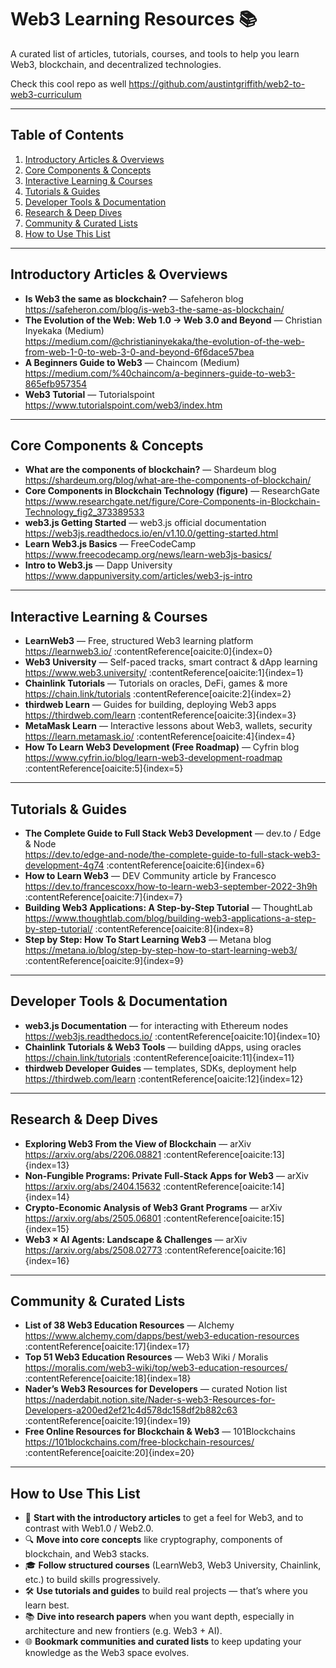 # Web3 Learning Resources 📚

A curated list of articles, tutorials, courses, and tools to help you learn Web3, blockchain, and decentralized technologies.

Check this cool repo as well https://github.com/austintgriffith/web2-to-web3-curriculum

---

## Table of Contents

1. [Introductory Articles & Overviews](#introductory-articles--overviews)  
2. [Core Components & Concepts](#core-components--concepts)  
3. [Interactive Learning & Courses](#interactive-learning--courses)  
4. [Tutorials & Guides](#tutorials--guides)  
5. [Developer Tools & Documentation](#developer-tools--documentation)  
6. [Research & Deep Dives](#research--deep-dives)  
7. [Community & Curated Lists](#community--curated-lists)  
8. [How to Use This List](#how-to-use-this-list)  

---

## Introductory Articles & Overviews

- **Is Web3 the same as blockchain?** — Safeheron blog  
  https://safeheron.com/blog/is-web3-the-same-as-blockchain/  
- **The Evolution of the Web: Web 1.0 → Web 3.0 and Beyond** — Christian Inyekaka (Medium)  
  https://medium.com/@christianinyekaka/the-evolution-of-the-web-from-web-1-0-to-web-3-0-and-beyond-6f6dace57bea  
- **A Beginners Guide to Web3** — Chaincom (Medium)  
  https://medium.com/%40chaincom/a-beginners-guide-to-web3-865efb957354  
- **Web3 Tutorial** — Tutorialspoint  
  https://www.tutorialspoint.com/web3/index.htm  

---

## Core Components & Concepts

- **What are the components of blockchain?** — Shardeum blog  
  https://shardeum.org/blog/what-are-the-components-of-blockchain/  
- **Core Components in Blockchain Technology (figure)** — ResearchGate  
  https://www.researchgate.net/figure/Core-Components-in-Blockchain-Technology_fig2_373389533  
- **web3.js Getting Started** — web3.js official documentation  
  https://web3js.readthedocs.io/en/v1.10.0/getting-started.html  
- **Learn Web3.js Basics** — FreeCodeCamp  
  https://www.freecodecamp.org/news/learn-web3js-basics/  
- **Intro to Web3.js** — Dapp University  
  https://www.dappuniversity.com/articles/web3-js-intro  

---

## Interactive Learning & Courses

- **LearnWeb3** — Free, structured Web3 learning platform  
  https://learnweb3.io/ :contentReference[oaicite:0]{index=0}  
- **Web3 University** — Self-paced tracks, smart contract & dApp learning  
  https://www.web3.university/ :contentReference[oaicite:1]{index=1}  
- **Chainlink Tutorials** — Tutorials on oracles, DeFi, games & more  
  https://chain.link/tutorials :contentReference[oaicite:2]{index=2}  
- **thirdweb Learn** — Guides for building, deploying Web3 apps  
  https://thirdweb.com/learn :contentReference[oaicite:3]{index=3}  
- **MetaMask Learn** — Interactive lessons about Web3, wallets, security  
  https://learn.metamask.io/ :contentReference[oaicite:4]{index=4}  
- **How To Learn Web3 Development (Free Roadmap)** — Cyfrin blog  
  https://www.cyfrin.io/blog/learn-web3-development-roadmap :contentReference[oaicite:5]{index=5}  

---

## Tutorials & Guides

- **The Complete Guide to Full Stack Web3 Development** — dev.to / Edge & Node  
  https://dev.to/edge-and-node/the-complete-guide-to-full-stack-web3-development-4g74 :contentReference[oaicite:6]{index=6}  
- **How to Learn Web3** — DEV Community article by Francesco  
  https://dev.to/francescoxx/how-to-learn-web3-september-2022-3h9h :contentReference[oaicite:7]{index=7}  
- **Building Web3 Applications: A Step-by-Step Tutorial** — ThoughtLab  
  https://www.thoughtlab.com/blog/building-web3-applications-a-step-by-step-tutorial/ :contentReference[oaicite:8]{index=8}  
- **Step by Step: How To Start Learning Web3** — Metana blog  
  https://metana.io/blog/step-by-step-how-to-start-learning-web3/ :contentReference[oaicite:9]{index=9}  

---

## Developer Tools & Documentation

- **web3.js Documentation** — for interacting with Ethereum nodes  
  https://web3js.readthedocs.io/ :contentReference[oaicite:10]{index=10}  
- **Chainlink Tutorials & Web3 Tools** — building dApps, using oracles  
  https://chain.link/tutorials :contentReference[oaicite:11]{index=11}  
- **thirdweb Developer Guides** — templates, SDKs, deployment help  
  https://thirdweb.com/learn :contentReference[oaicite:12]{index=12}  

---

## Research & Deep Dives

- **Exploring Web3 From the View of Blockchain** — arXiv  
  https://arxiv.org/abs/2206.08821 :contentReference[oaicite:13]{index=13}  
- **Non-Fungible Programs: Private Full-Stack Apps for Web3** — arXiv  
  https://arxiv.org/abs/2404.15632 :contentReference[oaicite:14]{index=14}  
- **Crypto-Economic Analysis of Web3 Grant Programs** — arXiv  
  https://arxiv.org/abs/2505.06801 :contentReference[oaicite:15]{index=15}  
- **Web3 × AI Agents: Landscape & Challenges** — arXiv  
  https://arxiv.org/abs/2508.02773 :contentReference[oaicite:16]{index=16}  

---

## Community & Curated Lists

- **List of 38 Web3 Education Resources** — Alchemy  
  https://www.alchemy.com/dapps/best/web3-education-resources :contentReference[oaicite:17]{index=17}  
- **Top 51 Web3 Education Resources** — Web3 Wiki / Moralis  
  https://moralis.com/web3-wiki/top/web3-education-resources/ :contentReference[oaicite:18]{index=18}  
- **Nader’s Web3 Resources for Developers** — curated Notion list  
  https://naderdabit.notion.site/Nader-s-web3-Resources-for-Developers-a200ed2ef21c4d578dc158df2b882c63 :contentReference[oaicite:19]{index=19}  
- **Free Online Resources for Blockchain & Web3** — 101Blockchains  
  https://101blockchains.com/free-blockchain-resources/ :contentReference[oaicite:20]{index=20}  

---

## How to Use This List

- 📌 **Start with the introductory articles** to get a feel for Web3, and to contrast with Web1.0 / Web2.0.
- 🔍 **Move into core concepts** like cryptography, components of blockchain, and Web3 stacks.
- 🎓 **Follow structured courses** (LearnWeb3, Web3 University, Chainlink, etc.) to build skills progressively.
- 🛠 **Use tutorials and guides** to build real projects — that’s where you learn best.
- 📚 **Dive into research papers** when you want depth, especially in architecture and new frontiers (e.g. Web3 + AI).
- 🌐 **Bookmark communities and curated lists** to keep updating your knowledge as the Web3 space evolves.
